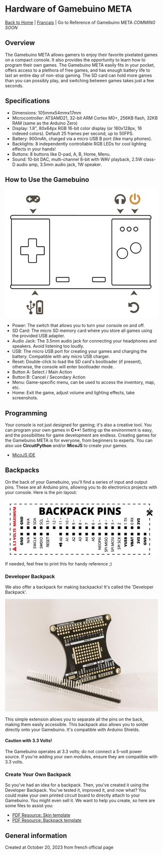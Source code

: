 
# Hardware of Gamebuino META

[Back to Home](./../../README.MD) | [Français](README-FR.MD) | Go to Reference of Gamebuino META *COMMING SOON*

## Overview

The Gamebuino META allows gamers to enjoy their favorite pixelated games on a compact console. It also provides the opportunity to learn how to program their own games. The Gamebuino META easily fits in your pocket, offers access to a plethora of free games, and has enough battery life to last an entire day of non-stop gaming. The SD card can hold more games than you can possibly play, and switching between games takes just a few seconds.

## Specifications

- Dimensions: 105mmx54mmx17mm
- Microcontroller: ATSAMD21, 32-bit ARM Cortex M0+, 256KB flash, 32KB RAM (same as the Arduino Zero)
- Display: 1.8", 80x64px RGB 16-bit color display (or 160x128px, 16 indexed colors). Default 25 frames per second, up to 50FPS.
- Battery: 900mAh, charged via a micro USB B port (like many phones).
- Backlights: 8 independently controllable RGB LEDs for cool lighting effects in your hands!
- Buttons: 8 buttons like D-pad, A, B, Home, Menu.
- Sound: 10-bit DAC, multi-channel 8-bit with WAV playback, 2.5W class-D audio amp, 3.5mm audio jack, 1W speaker.

## How to Use the Gamebuino

![Gamebuino META Action](./../../assets/img/meta/meta_description_buttons.png)

- Power: The switch that allows you to turn your console on and off.
- SD Card: The micro SD memory card where you store all games using the provided USB adapter.
- Audio Jack: The 3.5mm audio jack for connecting your headphones and speakers. Avoid listening too loudly.
- USB: The micro USB port for creating your games and charging the battery. Compatible with any micro USB charger.
- Reset: Double-click to load the SD card's bootloader (if present), otherwise, the console will enter bootloader mode.
- Button A: Select / Main Action
- Button B: Cancel / Secondary Action
- Menu: Game-specific menu, can be used to access the inventory, map, etc.
- Home: Exit the game, adjust volume and lighting effects, take screenshots.

## Programming

Your console is not just designed for gaming; it's also a creative tool. You can program your own games in **C++**! Setting up the environment is easy, and the possibilities for game development are endless. Creating games for the Gamebuino META is for everyone, from beginners to experts. You can also use **CircuitPython** and/or **MicoJS** to create your games.

- [MicoJS IDE](https://micojs.github.io)

## Backpacks 

On the back of your Gamebuino, you'll find a series of input and output pins. These are all Arduino pins, allowing you to do electronics projects with your console. Here is the pin layout:

![Backpack PINS Description](./../../assets/img/meta/backpack/backpack_pins.png)

If needed, feel free to print this for handy reference ;)

### Developer Backpack

We also offer a backpack for making backpacks! It's called the 'Developer Backpack'.

![Developer Backpack picture](./../../assets/img/meta/backpack/backpack.jpg)

This simple extension allows you to separate all the pins on the back, making them easily accessible. This backpack also allows you to solder directly onto your Gamebuino. It's compatible with Arduino Shields.

#### Caution with 3.3 Volts!

The Gamebuino operates at 3.3 volts; do not connect a 5-volt power source. If you're adding your own modules, ensure they are compatible with 3.3 volts.

### Create Your Own Backpack

So you've had an idea for a backpack. Then, you've created it using the Developer Backpack. You've tested it, improved it, and now what? You could make your own printed circuit board to directly attach to your Gamebuino. You might even sell it. We want to help you create, so here are some files to assist you:

- [PDF Resource: Skin template](./../../pdf/meta/around-meta/skin_template.PDF)
- [PDF Resource: Backpack template](./../../pdf/meta/around-meta/backpack_template.PDF)

## General information

Created at October 20, 2023 from french official page
